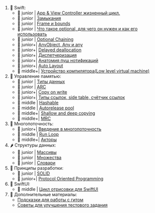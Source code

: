 1. 🎋 Swift:
   - 💚 junior | [App & View Controller жизненный цикл.](https://github.com/SomeStay07/iOS-Developer-Roadmap/blob/main/roadmap/swift/uikit/App%20and%20view%20controller%20lifecycle.md)
   - 💚 junior | [Замыкания](https://github.com/SomeStay07/iOS-Developer-Roadmap/blob/main/roadmap/swift/Closures.md)
   - 💚 junior | [Frame и bounds](https://github.com/SomeStay07/iOS-Developer-Roadmap/blob/main/roadmap/swift/uikit/Frame%20and%20bounds.md)
   - 💚 junior | [Что такое optional, для чего он нужен и как его использовать](https://github.com/SomeStay07/iOS-Developer-Roadmap/blob/main/roadmap/swift/Optional.md)
   - 💚 junior | [Optional Chaining](https://github.com/SomeStay07/iOS-Developer-Roadmap/blob/main/roadmap/swift/Optional%20Chaining.md)
   - 💛 junior+| [AnyObject, Any и any](https://github.com/SomeStay07/iOS-Developer-Roadmap/blob/main/roadmap/swift/AnyObject%2C%20Any%20и%20any.md)
   - 💛 junior+| [Delayed deallocation](https://github.com/SomeStay07/iOS-Developer-Roadmap/blob/main/roadmap/memory%20management/Delayed%20deallocation.md)
   - 💛 junior+| [Диспетчеризация](https://github.com/SomeStay07/iOS-Developer-Roadmap/blob/main/roadmap/swift/Method%20dispatch.md)
   - 💛 junior+| [Анатомия пуш нотификаций](https://github.com/SomeStay07/iOS-Developer-Roadmap/blob/main/roadmap/swift/Push%20notifications.md)
   - 💛 junior+| [Auto Layout](https://github.com/SomeStay07/iOS-Developer-Roadmap/blob/main/roadmap/swift/Auto%20layout.md)
   - 🤎 middle+| [Устройство компилятора(Low level virtual machine)](https://github.com/SomeStay07/iOS-Developer-Roadmap/blob/main/roadmap/swift/Low%20level%20virtual%20machine.md)
2. 📝 Управление памятью:
   - 💚 junior | [Типы данных](https://github.com/SomeStay07/iOS-Developer-Roadmap/blob/main/roadmap/memory%20management/Data%20type.md)
   - 💚 junior | [ARC]()
   - 💛 junior+| [Copy on write](https://github.com/SomeStay07/iOS-Developer-Roadmap/blob/main/roadmap/memory%20management/Copy%20on%20write.md)
   - 💛 junior+| [Типы ссылок, side table, счётчик ссылок](https://github.com/SomeStay07/iOS-Developer-Roadmap/blob/main/roadmap/memory%20management/ARC/Side%20table%20and%20object%20reletionship.md)
   - 🧡 middle | [Hashable](https://github.com/SomeStay07/iOS-Developer-Roadmap/blob/main/roadmap/swift/Hashable.md)
   - 🧡 middle | [Autorelease pool]()
   - 🤎 middle+| [Shallow and deep copying](https://github.com/SomeStay07/iOS-Developer-Roadmap/blob/main/roadmap/memory%20management/Shallow%20and%20deep%20copying.md)
   - 🤎 middle+| [MRC]()
3. 🦦 Многопоточность:
   - 💛 junior+| [Введение в многопоточность](https://github.com/SomeStay07/iOS-Developer-Roadmap/blob/main/roadmap/multithreading%20and%20concurrency/Multhithreading.md)
   - 🧡 middle | [Run Loop](https://github.com/SomeStay07/iOS-Developer-Roadmap/blob/main/roadmap/multithreading%20and%20concurrency/Run%20loops.md)
   - 🤎 middle+| [Акторы](https://github.com/SomeStay07/iOS-Developer-Roadmap/blob/main/roadmap/multithreading%20and%20concurrency/Actors.md)
4. 🌶 Структуры данных:
   - 💚 junior | [Массивы](https://github.com/SomeStay07/iOS-Developer-Roadmap/blob/main/roadmap/data%20structures/Arrays.md)
   - 💚 junior | [Множества]()
   - 💚 junior | [Словари]()
5. 🐼 Принципы разработки:
   - 💚 junior | [SOLID](https://github.com/SomeStay07/iOS-Developer-Roadmap/blob/main/roadmap/design%20principles/Solid.md)
   - 💛 junior+| [Protocol Oriented Programming](https://github.com/SomeStay07/iOS-Developer-Roadmap/blob/main/roadmap/design%20principles/Protocol%20Oriented%20Programming.md)
6. 🥋 SwiftUI:
   - 🧡 middle | [Цикл отрисовки для SwiftUI](https://github.com/SomeStay07/iOS-Developer-Roadmap/blob/main/roadmap/swift/The%20SwiftUI%20render%20loop.md)
6. 👾 Дополнительные материалы:
   - [Подсказки для работы с гитом](https://github.com/SomeStay07/iOS-Developer-Roadmap/blob/main/roadmap/Git-cheat-sheet.md)
   - [Cоветы для улучшения тестового задания](https://github.com/SomeStay07/iOS-Developer-Roadmap/blob/main/roadmap/swift/Test%20Review%20Tips.md)
